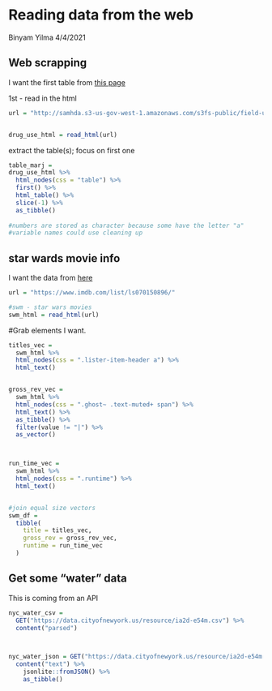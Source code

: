 Reading data from the web
================
Binyam Yilma
4/4/2021

## Web scrapping

I want the first table from [this
page](http://samhda.s3-us-gov-west-1.amazonaws.com/s3fs-public/field-uploads/2k15StateFiles/NSDUHsaeShortTermCHG2015.htm)

1st - read in the html

``` r
url = "http://samhda.s3-us-gov-west-1.amazonaws.com/s3fs-public/field-uploads/2k15StateFiles/NSDUHsaeShortTermCHG2015.htm"


drug_use_html = read_html(url)
```

extract the table(s); focus on first one

``` r
table_marj = 
drug_use_html %>% 
  html_nodes(css = "table") %>% 
  first() %>% 
  html_table() %>% 
  slice(-1) %>% 
  as_tibble()
  
#numbers are stored as character because some have the letter "a"
#variable names could use cleaning up
```

## star wards movie info

I want the data from [here](https://www.imdb.com/list/ls070150896/)

``` r
url = "https://www.imdb.com/list/ls070150896/"

#swm - star wars movies
swm_html = read_html(url)
```

\#Grab elements I want.

``` r
titles_vec = 
  swm_html %>% 
  html_nodes(css = ".lister-item-header a") %>% 
  html_text()


gross_rev_vec = 
  swm_html %>% 
  html_nodes(css = ".ghost~ .text-muted+ span") %>% 
  html_text() %>% 
  as_tibble() %>% 
  filter(value != "|") %>% 
  as_vector()



run_time_vec = 
  swm_html %>% 
  html_nodes(css = ".runtime") %>% 
  html_text()


#join equal size vectors
swm_df =
  tibble(
    title = titles_vec,
    gross_rev = gross_rev_vec,
    runtime = run_time_vec
  )
```

## Get some “water” data

This is coming from an API

``` r
nyc_water_csv = 
  GET("https://data.cityofnewyork.us/resource/ia2d-e54m.csv") %>% 
  content("parsed")



nyc_water_json = GET("https://data.cityofnewyork.us/resource/ia2d-e54m.json") %>% 
  content("text") %>% 
    jsonlite::fromJSON() %>% 
    as_tibble()
```
